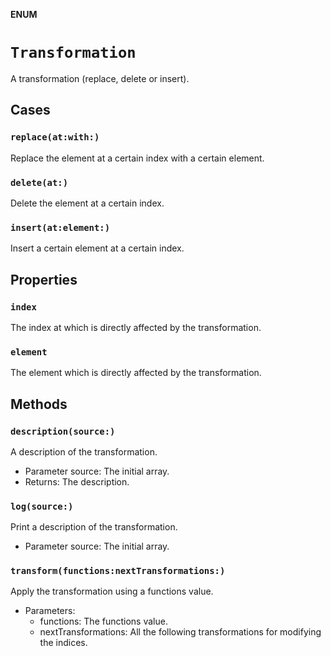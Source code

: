 **ENUM**

# `Transformation`

A transformation (replace, delete or insert).

## Cases
### `replace(at:with:)`

Replace the element at a certain index with a certain element.

### `delete(at:)`

Delete the element at a certain index.

### `insert(at:element:)`

Insert a certain element at a certain index.

## Properties
### `index`

The index at which is directly affected by the transformation.

### `element`

The element which is directly affected by the transformation.

## Methods
### `description(source:)`

A description of the transformation.
- Parameter source: The initial array.
- Returns: The description.

### `log(source:)`

Print a description of the transformation.
- Parameter source: The initial array.

### `transform(functions:nextTransformations:)`

Apply the transformation using a functions value.
- Parameters:
    - functions: The functions value.
    - nextTransformations: All the following transformations for modifying the indices.

